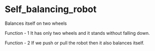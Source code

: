 # Self_balancing_robot
Balances itself on two wheels


Function - 1 
It has only two wheels and it stands without falling down.

Function  - 2
If we push or pull the robot then it also balances itself.
